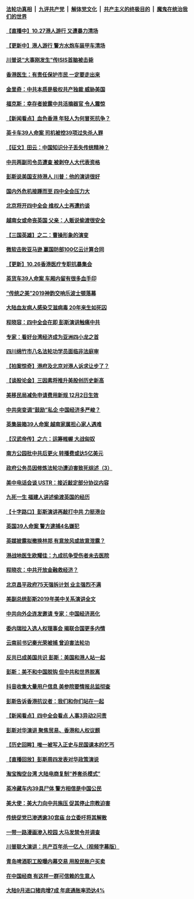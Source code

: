 ####  [法轮功真相](../../../../basic/blob/master/README.md?t=10271139) &nbsp;|&nbsp; [九评共产党](../../../../9ping.md/blob/master/README.md?t=10271139) &nbsp;|&nbsp; [解体党文化](../../../../jtdwh.md/blob/master/README.md?t=10271139)  &nbsp;|&nbsp; [共产主义的终极目的](../../../../gczydzjmd.md/blob/master/README.md?t=10271139) &nbsp;|&nbsp; [魔鬼在统治我们的世界](../../../../mgztzwmdsj.md/blob/master/README.md?t=10271139) 

#### [【直播中】10.27港人游行 又遭暴力清场](../pages/nf4514/n11610341.md?t=10271139) 

#### [【更新中】港人游行 警方水炮车装甲车清场](../pages/nf4514/n11615095.md?t=10271139) 

#### [川普说“大事刚发生”传ISIS首脑被击毙](../pages/nf4514/n11615117.md?t=10271139) 

#### [香港医生：有责任保护市民 一定要走出来](../pages/nf4514/n11614704.md?t=10271139) 

#### [金里奇：中共本质是极权共产独裁 威胁美国](../pages/nf4514/n11614460.md?t=10271139) 

#### [福克斯：幸存者披露中共活摘器官 令人震惊](../pages/nf4514/n11614440.md?t=10271139) 

#### [【新闻看点】血色香港 年轻人为何冒死抗争？](../pages/nf4514/n11614425.md?t=10271139) 

#### [英卡车39人命案 司机被控39项过失杀人罪](../pages/nf4514/n11614362.md?t=10271139) 

#### [【征文】田云：中国知识分子丢失传统精神？](../pages/nf4514/n11138823.md?t=10271139) 

#### [中共两副司令员遭查 被剥夺人大代表资格](../pages/nf4514/n11614067.md?t=10271139) 

#### [彭斯说美国支持港人 川普：他的演讲很好](../pages/nf4514/n11614072.md?t=10271139) 

#### [国内外危机接踵而至 四中全会压力大](../pages/nf4514/n11612842.md?t=10271139) 

#### [北京将开四中全会 维权人士再遭约谈](../pages/nf4514/n11614030.md?t=10271139) 

#### [越南女或命丧英国 父亲：人贩说偷渡很安全](../pages/nf4514/n11614234.md?t=10271139) 

#### [【三国英雄】之二：曹操形象的演变](../pages/nf4514/n11609518.md?t=10271139) 

#### [微软击败亚马逊 赢国防部100亿云计算合同](../pages/nf4514/n11613995.md?t=10271139) 

#### [【更新】10.26香港医疗专职抗暴集会](../pages/nf4514/n11613794.md?t=10271139) 

#### [英货车39人命案 车厢内留有很多血手印](../pages/nf4514/n11613865.md?t=10271139) 

#### [“传统之美”2019神韵交响乐波士顿落幕](../pages/nf4514/n11613631.md?t=10271139) 

#### [大陆血友病人感染艾滋病毒 20年来生如死囚](../pages/nf4514/n11613041.md?t=10271139) 

#### [程晓容：四中全会在即 彭斯演讲触痛中共](../pages/nf4514/n11613726.md?t=10271139) 

#### [专家：看好台湾经济成为亚洲四小龙之首](../pages/nf4514/n11600289.md?t=10271139) 

#### [四川绵竹市八名法轮功学员面临非法庭审](../pages/nf4514/n11612228.md?t=10271139) 

#### [【拍案惊奇】港府及北京对港人诉求让步了？](../pages/nf4514/n11613278.md?t=10271139) 

#### [【谈股论金】三因素将推升美股创历史新高](../pages/nf4514/n11613133.md?t=10271139) 

#### [美移民局减免申请费用新规 12月2日生效](../pages/nf4514/n11612768.md?t=10271139) 

#### [中共突变调“鼓励”私企 中国经济多严峻？](../pages/nf4514/n11612752.md?t=10271139) 

#### [英集装箱39人命案 越南家属担心家人遇难](../pages/nf4514/n11612754.md?t=10271139) 

#### [【汉武帝传】之六：运筹帷幄 大战匈奴](../pages/nf4514/n11444988.md?t=10271139) 

#### [南方公园批中共后更火 转播费或达5亿美元](../pages/nf4514/n11612457.md?t=10271139) 

#### [政府公务员因修炼法轮功遭迫害致死综述（3）](../pages/nf4514/n11602927.md?t=10271139) 

#### [美中电话会谈 USTR：接近敲定部分协议内容](../pages/nf4514/n11612360.md?t=10271139) 

#### [九死一生 福建人讲述偷渡英国的经历](../pages/nf4514/n11612333.md?t=10271139) 

#### [【十字路口】彭斯演讲再敲打中共 力挺港台](../pages/nf4514/n11610770.md?t=10271139) 

#### [英国39人命案 警方逮捕4名嫌犯](../pages/nf4514/n11612293.md?t=10271139) 

#### [英媒披露拟撤换林郑 有意放风或故意泄露？](../pages/nf4514/n11612284.md?t=10271139) 

#### [港战地医生欧耀佳：九成抗争受伤者未去医院](../pages/nf4514/n11611600.md?t=10271139) 

#### [程晓农：中共开放金融救经济？](../pages/nf4514/n11611634.md?t=10271139) 

#### [北京昌平政府75天强拆计划 业主强烈不满](../pages/nf4514/n11609312.md?t=10271139) 

#### [美副总统彭斯2019年美中关系演讲全文](../pages/nf4514/n11610805.md?t=10271139) 

#### [中共向外企连发邀请 专家：中国经济恶化](../pages/nf4514/n11605629.md?t=10271139) 

#### [委内瑞拉入选人权理事会 揭联合国更多内情](../pages/nf4514/n11610713.md?t=10271139) 

#### [云南前书记秦光荣被捕 曾迫害法轮功](../pages/nf4514/n11610817.md?t=10271139) 

#### [反共已成美国共识 彭斯：美国和港人站一起](../pages/nf4514/n11610391.md?t=10271139) 

#### [彭斯：美不和中国脱钩 但中共和世界脱离](../pages/nf4514/n11610349.md?t=10271139) 

#### [抖音收集大量用户信息 美参院要情报总监彻查](../pages/nf4514/n11610051.md?t=10271139) 

#### [彭斯告诉香港抗议者：我们和你们站在一起](../pages/nf4514/n11610130.md?t=10271139) 

#### [【新闻看点】四中全会看点 人事3异动2问责](../pages/nf4514/n11610141.md?t=10271139) 

#### [彭斯对华演讲 聚焦贸易、香港和人权议题](../pages/nf4514/n11609665.md?t=10271139) 

#### [【历史回眸】唯一被写入正史与民国课本的乞丐](../pages/nf4514/n11596909.md?t=10271139) 

#### [【直播回放】彭斯周四发表对华政策演说](../pages/nf4514/n11602959.md?t=10271139) 

#### [淘宝掏空台湾 大陆电商复制“养套杀模式”](../pages/nf4514/n11609226.md?t=10271139) 

#### [英冷藏车内39具尸体 警方相信是中国公民](../pages/nf4514/n11609247.md?t=10271139) 

#### [美大使：美大力向中共施压 促其停止宗教迫害](../pages/nf4514/n11608311.md?t=10271139) 

#### [传统促党已渗透逾30宫庙 台立委吁将其解散](../pages/nf4514/n11607160.md?t=10271139) 

#### [一带一路漫画渗入校园 大马发禁令并调查](../pages/nf4514/n11608667.md?t=10271139) 

#### [川普联大演讲：共产百年杀一亿人（视频字幕版）](../pages/nf4514/n11608275.md?t=10271139) 

#### [青岛啤酒职工股曝内幕交易 用股民账户买卖](../pages/nf4514/n11605855.md?t=10271139) 

#### [在中国经商 有这样一群可信赖的生意人](../pages/nf4514/n11582447.md?t=10271139) 

#### [大陆9月进口猪肉增7成 年底通胀率恐达4%](../pages/nf4514/n11608010.md?t=10271139) 


